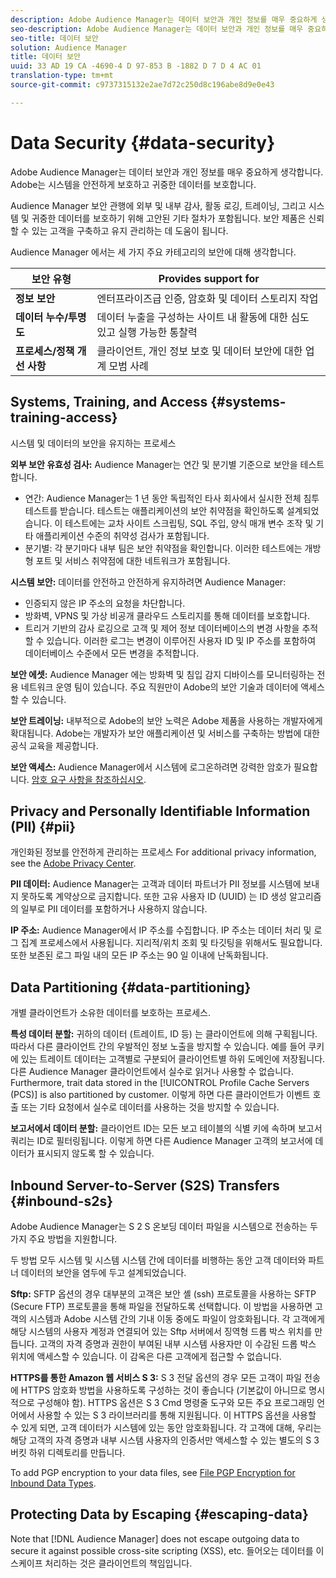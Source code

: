 ```yaml
---
description: Adobe Audience Manager는 데이터 보안과 개인 정보를 매우 중요하게 생각합니다. Adobe는 시스템을 안전하게 보호하고 귀중한 데이터를 보호합니다.
seo-description: Adobe Audience Manager는 데이터 보안과 개인 정보를 매우 중요하게 생각합니다. Adobe는 시스템을 안전하게 보호하고 귀중한 데이터를 보호합니다.
seo-title: 데이터 보안
solution: Audience Manager
title: 데이터 보안
uuid: 33 AD 19 CA -4690-4 D 97-853 B -1882 D 7 D 4 AC 01
translation-type: tm+mt
source-git-commit: c9737315132e2ae7d72c250d8c196abe8d9e0e43

---
```



# Data Security {#data-security}

Adobe Audience Manager는 데이터 보안과 개인 정보를 매우 중요하게 생각합니다. Adobe는 시스템을 안전하게 보호하고 귀중한 데이터를 보호합니다.

Audience Manager 보안 관행에 외부 및 내부 감사, 활동 로깅, 트레이닝, 그리고 시스템 및 귀중한 데이터를 보호하기 위해 고안된 기타 절차가 포함됩니다. 보안 제품은 신뢰할 수 있는 고객을 구축하고 유지 관리하는 데 도움이 됩니다.

Audience Manager 에서는 세 가지 주요 카테고리의 보안에 대해 생각합니다.

| 보안 유형 | Provides support for |
|---|---|
| **정보 보안** | 엔터프라이즈급 인증, 암호화 및 데이터 스토리지 작업 |
| **데이터 누수/투명도** | 데이터 누출을 구성하는 사이트 내 활동에 대한 심도 있고 실행 가능한 통찰력 |
| **프로세스/정책 개선 사항** | 클라이언트, 개인 정보 보호 및 데이터 보안에 대한 업계 모범 사례 |

## Systems, Training, and Access {#systems-training-access}

시스템 및 데이터의 보안을 유지하는 프로세스

**외부 보안 유효성 검사:** Audience Manager는 연간 및 분기별 기준으로 보안을 테스트합니다.

* 연간: Audience Manager는 1 년 동안 독립적인 타사 회사에서 실시한 전체 침투 테스트를 받습니다. 테스트는 애플리케이션의 보안 취약점을 확인하도록 설계되었습니다. 이 테스트에는 교차 사이트 스크립팅, SQL 주입, 양식 매개 변수 조작 및 기타 애플리케이션 수준의 취약성 검사가 포함됩니다.
* 분기별: 각 분기마다 내부 팀은 보안 취약점을 확인합니다. 이러한 테스트에는 개방형 포트 및 서비스 취약점에 대한 네트워크가 포함됩니다.

**시스템 보안:** 데이터를 안전하고 안전하게 유지하려면 Audience Manager:

* 인증되지 않은 IP 주소의 요청을 차단합니다.
* 방화벽, VPNS 및 가상 비공개 클라우드 스토리지를 통해 데이터를 보호합니다.
* 트리거 기반의 감사 로깅으로 고객 및 제어 정보 데이터베이스의 변경 사항을 추적할 수 있습니다. 이러한 로그는 변경이 이루어진 사용자 ID 및 IP 주소를 포함하여 데이터베이스 수준에서 모든 변경을 추적합니다.

**보안 에셋:** Audience Manager 에는 방화벽 및 침입 감지 디바이스를 모니터링하는 전용 네트워크 운영 팀이 있습니다. 주요 직원만이 Adobe의 보안 기술과 데이터에 액세스할 수 있습니다.

**보안 트레이닝:** 내부적으로 Adobe의 보안 노력은 Adobe 제품을 사용하는 개발자에게 확대됩니다. Adobe는 개발자가 보안 애플리케이션 및 서비스를 구축하는 방법에 대한 공식 교육을 제공합니다.

**보안 액세스:** Audience Manager에서 시스템에 로그온하려면 강력한 암호가 필요합니다. [암호 요구 사항을 참조하십시오](../../reference/password-requirements.md).

## Privacy and Personally Identifiable Information (PII) {#pii}

개인화된 정보를 안전하게 관리하는 프로세스 For additional privacy information, see the [Adobe Privacy Center](https://www.adobe.com/privacy/advertising-services.html).

**PII 데이터:** Audience Manager는 고객과 데이터 파트너가 PII 정보를 시스템에 보내지 못하도록 계약상으로 금지합니다. 또한 고유 사용자 ID (UUID) 는 ID 생성 알고리즘의 일부로 PII 데이터를 포함하거나 사용하지 않습니다.

**IP 주소:** Audience Manager에서 IP 주소를 수집합니다. IP 주소는 데이터 처리 및 로그 집계 프로세스에서 사용됩니다. 지리적/위치 조회 및 타깃팅을 위해서도 필요합니다. 또한 보존된 로그 파일 내의 모든 IP 주소는 90 일 이내에 난독화됩니다.

## Data Partitioning {#data-partitioning}

개별 클라이언트가 소유한 데이터를 보호하는 프로세스.

**특성 데이터 분할:** 귀하의 데이터 (트레이트, ID 등) 는 클라이언트에 의해 구획됩니다. 따라서 다른 클라이언트 간의 우발적인 정보 노출을 방지할 수 있습니다. 예를 들어 쿠키에 있는 트레이트 데이터는 고객별로 구분되어 클라이언트별 하위 도메인에 저장됩니다. 다른 Audience Manager 클라이언트에서 실수로 읽거나 사용할 수 없습니다. Furthermore, trait data stored in the [!UICONTROL Profile Cache Servers (PCS)] is also partitioned by customer. 이렇게 하면 다른 클라이언트가 이벤트 호출 또는 기타 요청에서 실수로 데이터를 사용하는 것을 방지할 수 있습니다.

**보고서에서 데이터 분할:** 클라이언트 ID는 모든 보고 테이블의 식별 키에 속하며 보고서 쿼리는 ID로 필터링됩니다. 이렇게 하면 다른 Audience Manager 고객의 보고서에 데이터가 표시되지 않도록 할 수 있습니다.

## Inbound Server-to-Server (S2S) Transfers {#inbound-s2s}

Adobe Audience Manager는 S 2 S 온보딩 데이터 파일을 시스템으로 전송하는 두 가지 주요 방법을 지원합니다.

두 방법 모두 시스템 및 시스템 시스템 간에 데이터를 비행하는 동안 고객 데이터와 파트너 데이터의 보안을 염두에 두고 설계되었습니다.

**Sftp:** SFTP 옵션의 경우 대부분의 고객은 보안 셸 (ssh) 프로토콜을 사용하는 SFTP (Secure FTP) 프로토콜을 통해 파일을 전달하도록 선택합니다. 이 방법을 사용하면 고객의 시스템과 Adobe 시스템 간의 기내 이동 중에도 파일이 암호화됩니다. 각 고객에게 해당 시스템의 사용자 계정과 연결되어 있는 Sftp 서버에서 징역형 드롭 박스 위치를 만듭니다. 고객의 자격 증명과 권한이 부여된 내부 시스템 사용자만 이 수감된 드롭 박스 위치에 액세스할 수 있습니다. 이 감옥은 다른 고객에게 접근할 수 없습니다.

**HTTPS를 통한 Amazon 웹 서비스 S 3:** S 3 전달 옵션의 경우 모든 고객이 파일 전송에 HTTPS 암호화 방법을 사용하도록 구성하는 것이 좋습니다 (기본값이 아니므로 명시적으로 구성해야 함). HTTPS 옵션은 S 3 Cmd 명령줄 도구와 모든 주요 프로그래밍 언어에서 사용할 수 있는 S 3 라이브러리를 통해 지원됩니다. 이 HTTPS 옵션을 사용할 수 있게 되면, 고객 데이터가 시스템에 있는 동안 암호화됩니다. 각 고객에 대해, 우리는 해당 고객의 자격 증명과 내부 시스템 사용자의 인증서만 액세스할 수 있는 별도의 S 3 버킷 하위 디렉토리를 만듭니다.

To add PGP encryption to your data files, see [File PGP Encryption for Inbound Data Types](../../integration/sending-audience-data/batch-data-transfer-explained/inbound-file-encryption.md).

## Protecting Data by Escaping {#escaping-data}

Note that [!DNL Audience Manager] does not escape outgoing data to secure it against possible cross-site scripting (XSS), etc. 들어오는 데이터를 이스케이프 처리하는 것은 클라이언트의 책임입니다.
